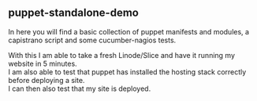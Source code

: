 ## puppet-standalone-demo

In here you will find a basic collection of puppet manifests and modules, a capistrano script and
some cucumber-nagios tests.

With this I am able to take a fresh Linode/Slice and have it running my
website in 5 minutes.  
I am also able to test that puppet has installed the hosting stack
correctly before deploying a site.  
I can then also test that my site is deployed.  


